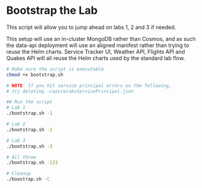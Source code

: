 # Bootstrap the Lab 

This script will allow you to jump ahead on labs 1, 2 and 3 if needed.

This setup will use an in-cluster MongoDB rather than Cosmos, and as such the data-api deployment will use an aligned manifest rather than trying to reuse the Helm charts. Service Tracker UI, Weather API, Flights API and Quakes API will all reuse the Helm charts used by the standard lab flow.

```bash
# Make sure the script is executable
chmod +x bootstrap.sh

# NOTE: If you hit service principal errors on the following, 
# try deleting ~/azure/aksServicePrincipal.json

## Run the script
# Lab 1
./bootstrap.sh -1

# Lab 2
./bootstrap.sh -2

# Lab 3
./bootstrap.sh -3

# All three
./bootstrap.sh -123

# Cleanup
./boostrap.sh -C
```